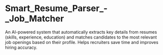 # Smart_Resume_Parser_-_Job_Matcher
An AI-powered system that automatically extracts key details from resumes (skills, experience, education) and matches candidates to the most relevant job openings based on their profile. Helps recruiters save time and improves hiring accuracy.
